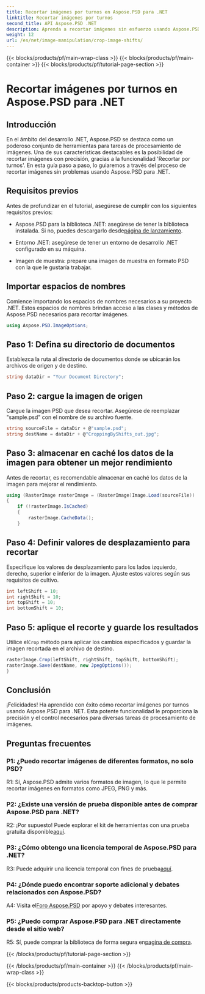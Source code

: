 ```yaml
---
title: Recortar imágenes por turnos en Aspose.PSD para .NET
linktitle: Recortar imágenes por turnos
second_title: API Aspose.PSD .NET
description: Aprenda a recortar imágenes sin esfuerzo usando Aspose.PSD para .NET. Siga nuestra guía paso a paso para realizar ajustes de imagen precisos.
weight: 12
url: /es/net/image-manipulation/crop-image-shifts/
---
```


{{< blocks/products/pf/main-wrap-class >}}
{{< blocks/products/pf/main-container >}}
{{< blocks/products/pf/tutorial-page-section >}}

# Recortar imágenes por turnos en Aspose.PSD para .NET

## Introducción

En el ámbito del desarrollo .NET, Aspose.PSD se destaca como un poderoso conjunto de herramientas para tareas de procesamiento de imágenes. Una de sus características destacables es la posibilidad de recortar imágenes con precisión, gracias a la funcionalidad 'Recortar por turnos'. En esta guía paso a paso, lo guiaremos a través del proceso de recortar imágenes sin problemas usando Aspose.PSD para .NET.

## Requisitos previos

Antes de profundizar en el tutorial, asegúrese de cumplir con los siguientes requisitos previos:

-  Aspose.PSD para la biblioteca .NET: asegúrese de tener la biblioteca instalada. Si no, puedes descargarlo desde[página de lanzamiento](https://releases.aspose.com/psd/net/).

- Entorno .NET: asegúrese de tener un entorno de desarrollo .NET configurado en su máquina.

- Imagen de muestra: prepare una imagen de muestra en formato PSD con la que le gustaría trabajar.

## Importar espacios de nombres

Comience importando los espacios de nombres necesarios a su proyecto .NET. Estos espacios de nombres brindan acceso a las clases y métodos de Aspose.PSD necesarios para recortar imágenes.

```csharp
using Aspose.PSD.ImageOptions;
```

## Paso 1: Defina su directorio de documentos

Establezca la ruta al directorio de documentos donde se ubicarán los archivos de origen y de destino.

```csharp
string dataDir = "Your Document Directory";
```

## Paso 2: cargue la imagen de origen

Cargue la imagen PSD que desea recortar. Asegúrese de reemplazar "sample.psd" con el nombre de su archivo fuente.

```csharp
string sourceFile = dataDir + @"sample.psd";
string destName = dataDir + @"CroppingByShifts_out.jpg";
```

## Paso 3: almacenar en caché los datos de la imagen para obtener un mejor rendimiento

Antes de recortar, es recomendable almacenar en caché los datos de la imagen para mejorar el rendimiento.

```csharp
using (RasterImage rasterImage = (RasterImage)Image.Load(sourceFile))
{
    if (!rasterImage.IsCached)
    {
        rasterImage.CacheData();
    }
```

## Paso 4: Definir valores de desplazamiento para recortar

Especifique los valores de desplazamiento para los lados izquierdo, derecho, superior e inferior de la imagen. Ajuste estos valores según sus requisitos de cultivo.

```csharp
int leftShift = 10;
int rightShift = 10;
int topShift = 10;
int bottomShift = 10;
```

## Paso 5: aplique el recorte y guarde los resultados

 Utilice el`Crop` método para aplicar los cambios especificados y guardar la imagen recortada en el archivo de destino.

```csharp
rasterImage.Crop(leftShift, rightShift, topShift, bottomShift);
rasterImage.Save(destName, new JpegOptions());
}
```

## Conclusión

¡Felicidades! Ha aprendido con éxito cómo recortar imágenes por turnos usando Aspose.PSD para .NET. Esta potente funcionalidad le proporciona la precisión y el control necesarios para diversas tareas de procesamiento de imágenes.

## Preguntas frecuentes

### P1: ¿Puedo recortar imágenes de diferentes formatos, no solo PSD?

R1: Sí, Aspose.PSD admite varios formatos de imagen, lo que le permite recortar imágenes en formatos como JPEG, PNG y más.

### P2: ¿Existe una versión de prueba disponible antes de comprar Aspose.PSD para .NET?

 R2: ¡Por supuesto! Puede explorar el kit de herramientas con una prueba gratuita disponible[aquí](https://releases.aspose.com/).

### P3: ¿Cómo obtengo una licencia temporal de Aspose.PSD para .NET?

 R3: Puede adquirir una licencia temporal con fines de prueba[aquí](https://purchase.aspose.com/temporary-license/).

### P4: ¿Dónde puedo encontrar soporte adicional y debates relacionados con Aspose.PSD?

 A4: Visita el[Foro Aspose.PSD](https://forum.aspose.com/c/psd/34) por apoyo y debates interesantes.

### P5: ¿Puedo comprar Aspose.PSD para .NET directamente desde el sitio web?

 R5: Sí, puede comprar la biblioteca de forma segura en[pagina de compra](https://purchase.aspose.com/buy).

{{< /blocks/products/pf/tutorial-page-section >}}

{{< /blocks/products/pf/main-container >}}
{{< /blocks/products/pf/main-wrap-class >}}

{{< blocks/products/products-backtop-button >}}
